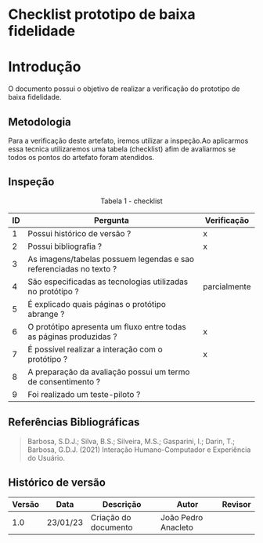 # Checklist prototipo de baixa fidelidade

# Introdução

O documento possui o objetivo de realizar a verificação do prototipo de baixa fidelidade.

## Metodologia

Para a verificação deste artefato, iremos utilizar a inspeção.Ao aplicarmos essa tecnica utilizaremos uma tabela (checklist) afim de avaliarmos se todos os pontos do artefato foram atendidos.

## Inspeção

<figcaption><center>
    Tabela 1 - checklist
</figcaption>

| ID  | Pergunta                                                           | Verificação  |
| --- | ------------------------------------------------------------------ | ------------ |
| 1   | Possui histórico de versão ?                                       | x            |
| 2   | Possui bibliografia ?                                              | x            |
| 3   | As imagens/tabelas possuem legendas e sao referenciadas no texto ? |              |
| 4   | São especificadas as tecnologias utilizadas no protótipo ?         | parcialmente |
| 5   | É explicado quais páginas o protótipo abrange ?                    |              |
| 6   | O protótipo apresenta um fluxo entre todas as páginas produzidas ? | x            |
| 7   | É possível realizar a interação com o protótipo ?                  | x            |
| 8   | A preparação da avaliação possui um termo de consentimento ?       |              |
| 9   | Foi realizado um teste-piloto ?                                    |              |

## Referências Bibliográficas

> Barbosa, S.D.J.; Silva, B.S.; Silveira, M.S.; Gasparini, I.; Darin, T.; Barbosa, G.D.J. (2021) Interação Humano-Computador e Experiência do Usuário.

## Histórico de versão

| Versão | Data     | Descrição            | Autor               | Revisor |
| ------ | -------- | -------------------- | ------------------- | ------- |
| 1.0    | 23/01/23 | Criação do documento | João Pedro Anacleto |         |
